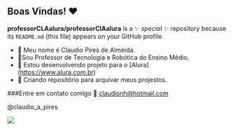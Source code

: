 ## Boas Vindas! ❤️


**professorCLAalura/professorClAalura** is a ✨ _special_ ✨ repository because its `README.md` (this file) appears on your GitHub profile.



- 🔭 Meu nome é Claudio Pires de Almeida.
- 🌱Sou Professor de Tecnologia e Robótica do Ensino Médio.
- 👯 Estou desenvolvendo projeto para o [Alura] (https://www.alura.com.br) 
- 🤔 Criando repositório para arquivar meus projestos.

###Entre em contato comigo 📧
claudionh@hotmail.com

@claudio_a_pires

![](https://media1.tenor.com/m/dlJSiLUJNmsAAAAC/math-calculate.gif)
